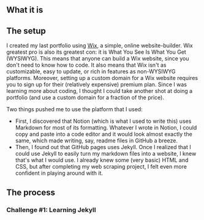 ## What it is

## The setup

I created my last portfolio using [Wix](http://wix.com/), a simple, online website-builder. Wix greatest pro is also its greatest con: it is What You See Is What You Get (WYSIWYG). This means that anyone can build a Wix website, since you don't need to know how to code. It also means that Wix isn't as customizable, easy to update, or rich in features as non-WYSIWYG platforms. Moreover, setting up a custom domain for a Wix website requires you to sign up for their (relatively expensive) premium plan. Since I was learning more about coding, I thought I could take another shot at doing a portfolio (and use a custom domain for a fraction of the price).

Two things pushed me to use the platform that I used: 

- First, I discovered that Notion (which is what I used to write this) uses Markdown for most of its formatting. Whatever I wrote in Notion, I could copy and paste into a code editor and it would look almost exactly the same, which made writing, say, readme files in GitHub a breeze.
- Then, I found out that GitHub pages uses Jekyll. Once I realized that I could use Jekyll to easily turn my markdown files into a website, I knew that's what I would use. I already knew some (very basic) HTML and CSS, but after completing my web scraping project, I felt even more confident in playing around with it.

## The process

### Challenge #1: Learning Jekyll